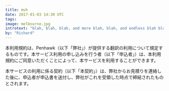 ```yaml
---
title: muh
date: 2017-01-03 14:30 UTC
tags:
image: melbourne.jpg
introtext: "blah, blah, blah, and more blah, blah, and endless blah blah, blah, because blah, blah, blah goes on for ever and ever and ever."
by: "Richard"
---
```


<style>
    .blog-hero {
        background: url("/images/blog-images/space-boy.jpg");
        background-size: cover;
        }
</style>

<div class="blog-single-column">
        <p>本利用規約は、Penhawk（以下「弊社」）が提供する翻訳の利用について規定するものです。本サービス利用の申し込みを行う者（以下「申込者」）は、本利用規約にご同意いただくことによって、本サービスを利用することができます。</p>
        <p>本サービスの利用に係る契約（以下「本契約」）は、弊社からお見積りを連絡した後に、申込者が申込書を送付し、弊社がこれを受領した時点で締結されたものとされます。</p>
</div>